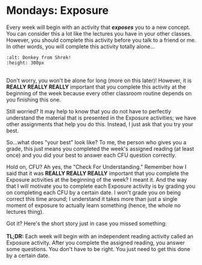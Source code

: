 Mondays: Exposure
===============

Every week will begin with an activity that <b><i>exposes</i></b> you to a new concept. You can consider this a lot like the
lectures you have in your other classes. However, you should complete this activity before you talk to a friend
or me. In other words, you will complete this activity totally alone...

```{image} /Unit1/Routines/Donkey.jpg
:alt: Donkey from Shrek!
:height: 300px
```

<br>Don't worry, you won't be alone for long (more on this later)! However, it is <b>REALLY REALLY REALLY</b> important that you
complete this activity at the beginning of the week because every other classroom routine depends on you finishing this one.

Still worried? It may help to know that you do not have to perfectly understand the material that is presented in the
Exposure activities; we have other assignments that help you do this. Instead, I just ask that you try your best. 

So...what does "your best" look like? To me, the person who gives you a grade, this just means you completed the week's
assigned reading (at least once) and you did your best to answer each CFU question correctly. 

Hold on, CFU? Ah yes, the "Check For Understanding." Remember how I said that it was <b>REALLY REALLY REALLY</b> important that you 
complete the Exposure activities at the beginning of the week? I meant it. And the way that I will motivate you to complete
each Exposure activity is by grading you on completing each CFU by a certain date. I won't grade you on being correct this time 
around; I understand it takes more than just a single moment of exposure to actually learn something (hence, the
whole no lectures thing). 

Got it? Here's the short story just in case you missed something:
<br>
<br>
<b>TL;DR:</b> Each week will begin with an independent reading activity called an Exposure activity. After you complete the
assigned reading, you answer some questions. You don't have to be right. You just need to get this done by a certain date.




 
